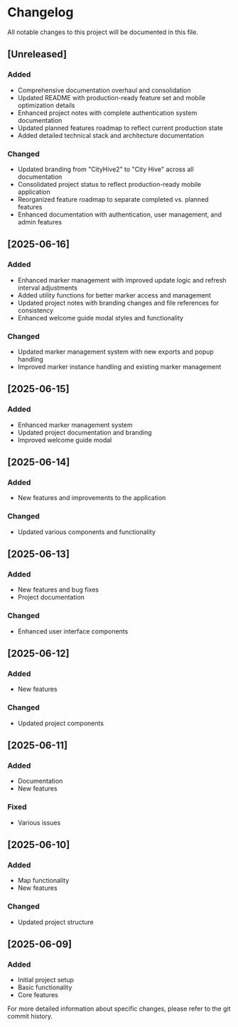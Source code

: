 # Changelog

All notable changes to this project will be documented in this file.

## [Unreleased]

### Added
- Comprehensive documentation overhaul and consolidation
- Updated README with production-ready feature set and mobile optimization details
- Enhanced project notes with complete authentication system documentation
- Updated planned features roadmap to reflect current production state
- Added detailed technical stack and architecture documentation

### Changed
- Updated branding from "CityHive2" to "City Hive" across all documentation
- Consolidated project status to reflect production-ready mobile application
- Reorganized feature roadmap to separate completed vs. planned features
- Enhanced documentation with authentication, user management, and admin features

## [2025-06-16]

### Added
- Enhanced marker management with improved update logic and refresh interval adjustments
- Added utility functions for better marker access and management
- Updated project notes with branding changes and file references for consistency
- Enhanced welcome guide modal styles and functionality

### Changed
- Updated marker management system with new exports and popup handling
- Improved marker instance handling and existing marker management

## [2025-06-15]

### Added
- Enhanced marker management system
- Updated project documentation and branding
- Improved welcome guide modal

## [2025-06-14]

### Added
- New features and improvements to the application

### Changed
- Updated various components and functionality

## [2025-06-13]

### Added
- New features and bug fixes
- Project documentation

### Changed
- Enhanced user interface components

## [2025-06-12]

### Added
- New features

### Changed
- Updated project components

## [2025-06-11]

### Added
- Documentation
- New features

### Fixed
- Various issues

## [2025-06-10]

### Added
- Map functionality
- New features

### Changed
- Updated project structure

## [2025-06-09]

### Added
- Initial project setup
- Basic functionality
- Core features

For more detailed information about specific changes, please refer to the git commit history.
